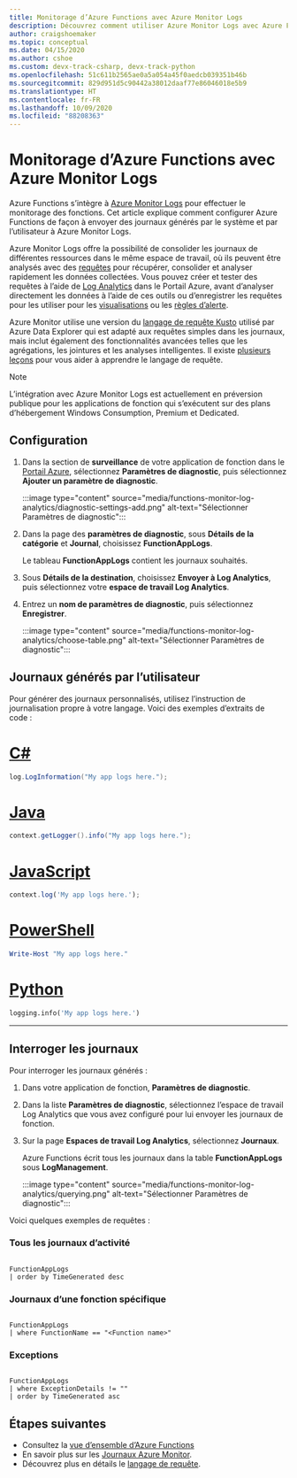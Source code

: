 ```yaml
---
title: Monitorage d’Azure Functions avec Azure Monitor Logs
description: Découvrez comment utiliser Azure Monitor Logs avec Azure Functions pour surveiller les exécutions de fonctions.
author: craigshoemaker
ms.topic: conceptual
ms.date: 04/15/2020
ms.author: cshoe
ms.custom: devx-track-csharp, devx-track-python
ms.openlocfilehash: 51c611b2565ae0a5a054a45f0aedcb039351b46b
ms.sourcegitcommit: 829d951d5c90442a38012daaf77e86046018e5b9
ms.translationtype: HT
ms.contentlocale: fr-FR
ms.lasthandoff: 10/09/2020
ms.locfileid: "88208363"
---
```

# <a name="monitoring-azure-functions-with-azure-monitor-logs"></a>Monitorage d’Azure Functions avec Azure Monitor Logs

Azure Functions s’intègre à [Azure Monitor Logs](../azure-monitor/platform/data-platform-logs.md) pour effectuer le monitorage des fonctions. Cet article explique comment configurer Azure Functions de façon à envoyer des journaux générés par le système et par l’utilisateur à Azure Monitor Logs.

Azure Monitor Logs offre la possibilité de consolider les journaux de différentes ressources dans le même espace de travail, où ils peuvent être analysés avec des [requêtes](../azure-monitor/log-query/log-query-overview.md) pour récupérer, consolider et analyser rapidement les données collectées.  Vous pouvez créer et tester des requêtes à l’aide de [Log Analytics](../azure-monitor/log-query/log-query-overview.md) dans le Portail Azure, avant d’analyser directement les données à l’aide de ces outils ou d’enregistrer les requêtes pour les utiliser pour les [visualisations](../azure-monitor/visualizations.md) ou les [règles d’alerte](../azure-monitor/platform/alerts-overview.md).

Azure Monitor utilise une version du [langage de requête Kusto](/azure/kusto/query/) utilisé par Azure Data Explorer qui est adapté aux requêtes simples dans les journaux, mais inclut également des fonctionnalités avancées telles que les agrégations, les jointures et les analyses intelligentes. Il existe [plusieurs leçons](../azure-monitor/log-query/get-started-queries.md) pour vous aider à apprendre le langage de requête.

> [!NOTE]
> L’intégration avec Azure Monitor Logs est actuellement en préversion publique pour les applications de fonction qui s’exécutent sur des plans d’hébergement Windows Consumption, Premium et Dedicated.

## <a name="setting-up"></a>Configuration

1. Dans la section de **surveillance** de votre application de fonction dans le [Portail Azure](https://portal.azure.com), sélectionnez **Paramètres de diagnostic**, puis sélectionnez **Ajouter un paramètre de diagnostic**.

   :::image type="content" source="media/functions-monitor-log-analytics/diagnostic-settings-add.png" alt-text="Sélectionner Paramètres de diagnostic":::

1. Dans la page des **paramètres de diagnostic**, sous **Détails de la catégorie** et **Journal**, choisissez **FunctionAppLogs**.

   Le tableau **FunctionAppLogs** contient les journaux souhaités.

1. Sous **Détails de la destination**, choisissez **Envoyer à Log Analytics**, puis sélectionnez votre **espace de travail Log Analytics**. 

1. Entrez un **nom de paramètres de diagnostic**, puis sélectionnez **Enregistrer**.

   :::image type="content" source="media/functions-monitor-log-analytics/choose-table.png" alt-text="Sélectionner Paramètres de diagnostic":::

## <a name="user-generated-logs"></a>Journaux générés par l’utilisateur

Pour générer des journaux personnalisés, utilisez l’instruction de journalisation propre à votre langage. Voici des exemples d’extraits de code :


# <a name="c"></a>[C#](#tab/csharp)

```csharp
log.LogInformation("My app logs here.");
```

# <a name="java"></a>[Java](#tab/java)

```java
context.getLogger().info("My app logs here.");
```

# <a name="javascript"></a>[JavaScript](#tab/javascript)

```javascript
context.log('My app logs here.');
```

# <a name="powershell"></a>[PowerShell](#tab/powershell)

```powershell
Write-Host "My app logs here."
```

# <a name="python"></a>[Python](#tab/python)

```python
logging.info('My app logs here.')
```

---

## <a name="querying-the-logs"></a>Interroger les journaux

Pour interroger les journaux générés :
 
1. Dans votre application de fonction, **Paramètres de diagnostic**. 

1. Dans la liste **Paramètres de diagnostic**, sélectionnez l’espace de travail Log Analytics que vous avez configuré pour lui envoyer les journaux de fonction. 

1. Sur la page **Espaces de travail Log Analytics**, sélectionnez **Journaux**.

   Azure Functions écrit tous les journaux dans la table **FunctionAppLogs** sous **LogManagement**. 

   :::image type="content" source="media/functions-monitor-log-analytics/querying.png" alt-text="Sélectionner Paramètres de diagnostic":::

Voici quelques exemples de requêtes :

### <a name="all-logs"></a>Tous les journaux d’activité

```

FunctionAppLogs
| order by TimeGenerated desc

```

### <a name="specific-function-logs"></a>Journaux d’une fonction spécifique

```

FunctionAppLogs
| where FunctionName == "<Function name>" 

```

### <a name="exceptions"></a>Exceptions

```

FunctionAppLogs
| where ExceptionDetails != ""  
| order by TimeGenerated asc

```

## <a name="next-steps"></a>Étapes suivantes

- Consultez la [vue d’ensemble d’Azure Functions](functions-overview.md)
- En savoir plus sur les [Journaux Azure Monitor](../azure-monitor/platform/data-platform-logs.md).
- Découvrez plus en détails le [langage de requête](../azure-monitor/log-query/get-started-queries.md).
